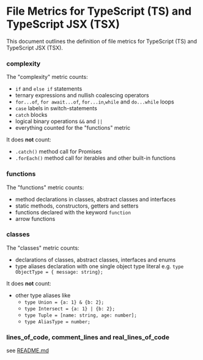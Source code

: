 # File Metrics for TypeScript (TS) and TypeScript JSX (TSX)

This document outlines the definition of file metrics for TypeScript (TS) and TypeScript JSX (TSX).

### complexity

The "complexity" metric counts:

-   `if` and `else if` statements
-   ternary expressions and nullish coalescing operators
-   `for...of`, `for await...of`, `for...in`,`while` and `do...while` loops
-   `case` labels in switch-statements
-   `catch` blocks
-   logical binary operations `&&` and `||`
-   everything counted for the "functions" metric

It does **not** count:

-   `.catch()` method call for Promises
-   `.forEach()` method call for iterables and other built-in functions

### functions

The "functions" metric counts:

-   method declarations in classes, abstract classes and interfaces
-   static methods, constructors, getters and setters
-   functions declared with the keyword `function`
-   arrow functions

### classes

The "classes" metric counts:

-   declarations of classes, abstract classes, interfaces and enums
-   type aliases declaration with one single object type literal e.g. `type ObjectType = { message: string};`

It does **not** count:

-   other type aliases like
    -   `type Union = {a: 1} & {b: 2};`
    -   `type Intersect = {a: 1} | {b: 2};`
    -   `type Tuple = [name: string, age: number];`
    -   `type AliasType = number;`

### lines_of_code, comment_lines and real_lines_of_code

see [README.md](../README.md)
